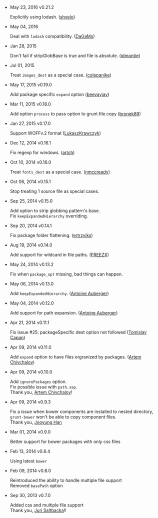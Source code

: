 - May 23, 2016 v0.21.2

  Explicitly using lodash. ([shvelo](https://github.com/shvelo))

- May 04, 2016

  Deal with `lodash` compatibility. ([DaGaMs](https://github.com/DaGaMs))

- Jan 28, 2015

  Don't fail if stripGlobBase is true and file is absolute. ([idmontie](https://github.com/idmontie))

- Jul 01, 2015

  Treat `images_dest` as a special case. ([colepanike](https://github.com/colepanike))

- May 17, 2015 v0.19.0

  Add package specific `expand` option ([beeyayjay](https://github.com/beeyayjay))

- Mar 11, 2015 v0.18.0

  Add option `process` to pass option to grunt.file.copy ([bronek89](https://github.com/bronek89))

- Jan 27, 2015 v0.17.0

  Support WOFFv.2 format ([LukaszKrawczyk](https://github.com/LukaszKrawczyk))

- Dec 12, 2014 v0.16.1

  Fix regexp for windows. ([artch](https://github.com/artch))

- Oct 10, 2014 v0.16.0

  Treat `fonts_dest` as a special case. ([nmccready](https://github.com/nmccready))

- Oct 06, 2014 v0.15.1

  Stop treating 1 source file as special cases.

- Sep 25, 2014 v0.15.0

  Add option to strip globbing pattern's base.  
  Fix `keepExpandedHierarchy` overriding.

- Sep 20, 2014 v0.14.1

  Fix package folder flattening. ([ertrzyiks](https://github.com/ertrzyiks))

- Aug 19, 2014 v0.14.0

  Add support for wildcard in file paths. ([FREEZX](https://github.com/FREEZX))

- May 24, 2014 v0.13.2

  Fix when `package_opt` missing, bad things can happen.

- May 06, 2014 v0.13.0

  Add `keepExpandedHierarchy`. ([Antoine Auberger](https://github.com/Antwan86))

- May 04, 2014 v0.12.0

  Add support for path expansion. ([Antoine Auberger](https://github.com/Antwan86))

- Apr 21, 2014 v0.11.1

  Fix issue #25: packageSpecific dest option not followed ([Tomislav Capan](https://github.com/zappan))

- Apr 09, 2014 v0.11.0

  Add `expand` option to have files orgranized by packages. ([Artem Chivchalov](https://github.com/artch))

- Apr 09, 2014 v0.10.0

  Add `ignorePackages` option.  
  Fix possible issue with `path.sep`.  
  Thank you, [Artem Chivchalov](https://github.com/artch)!

- Apr 09, 2014 v0.9.3

  Fix a issue when bower components are installed to nested directory, `grunt-bower` won't be able to copy component files.  
  Thank you, [Jooyung Han](https://github.com/jooyunghan)

- Mar 01, 2014 v0.9.0

  Better support for bower packages with only css files

- Feb 13, 2014 v0.8.4

  Using latest `bower`

- Feb 09, 2014 v0.8.0

  Reintroduced the ability to handle multiple file support  
  Removed `basePath` option

- Sep 30, 2013 v0.7.0

  Added css and multiple file support  
  Thank you, [Juri Saltbacka](https://github.com/3bola)!!

